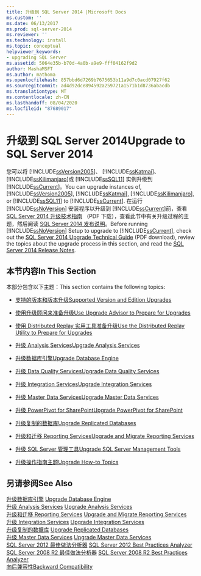 ```yaml
---
title: 升级到 SQL Server 2014 |Microsoft Docs
ms.custom: ''
ms.date: 06/13/2017
ms.prod: sql-server-2014
ms.reviewer: ''
ms.technology: install
ms.topic: conceptual
helpviewer_keywords:
- upgrading SQL Server
ms.assetid: 5064e35b-b70d-4a0b-a9e9-fff04162f9d2
author: MashaMSFT
ms.author: mathoma
ms.openlocfilehash: 857bbd6d7269b7675653b11a9d7c0acd07927f62
ms.sourcegitcommit: ad4d92dce894592a259721a1571b1d8736abacdb
ms.translationtype: MT
ms.contentlocale: zh-CN
ms.lasthandoff: 08/04/2020
ms.locfileid: "87689017"
---
```

# <a name="upgrade-to-sql-server-2014"></a><span data-ttu-id="9f08a-102">升级到 SQL Server 2014</span><span class="sxs-lookup"><span data-stu-id="9f08a-102">Upgrade to SQL Server 2014</span></span>
  <span data-ttu-id="9f08a-103">您可以将 [!INCLUDE[ssVersion2005](../../includes/ssversion2005-md.md)]、 [!INCLUDE[ssKatmai](../../includes/sskatmai-md.md)]、 [!INCLUDE[ssKilimanjaro](../../includes/sskilimanjaro-md.md)]或 [!INCLUDE[ssSQL11](../../includes/sssql11-md.md)] 实例升级到 [!INCLUDE[ssCurrent](../../includes/sscurrent-md.md)]。</span><span class="sxs-lookup"><span data-stu-id="9f08a-103">You can upgrade instances of, [!INCLUDE[ssVersion2005](../../includes/ssversion2005-md.md)], [!INCLUDE[ssKatmai](../../includes/sskatmai-md.md)], [!INCLUDE[ssKilimanjaro](../../includes/sskilimanjaro-md.md)], or [!INCLUDE[ssSQL11](../../includes/sssql11-md.md)] to [!INCLUDE[ssCurrent](../../includes/sscurrent-md.md)].</span></span> <span data-ttu-id="9f08a-104">在运行 [!INCLUDE[ssNoVersion](../../includes/ssnoversion-md.md)] 安装程序以升级到 [!INCLUDE[ssCurrent](../../includes/sscurrent-md.md)]前，查看 [SQL Server 2014 升级技术指南](https://download.microsoft.com/download/7/1/5/715BDFA7-51B6-4D7B-AF17-61E78C7E538F/SQL_Server_2014_Upgrade_technical_guide.pdf) （PDF 下载），查看此节中有关升级过程的主题，然后阅读 [SQL Server 2014 发布说明](https://go.microsoft.com/fwlink/?LinkID=296445)。</span><span class="sxs-lookup"><span data-stu-id="9f08a-104">Before running [!INCLUDE[ssNoVersion](../../includes/ssnoversion-md.md)] Setup to upgrade to [!INCLUDE[ssCurrent](../../includes/sscurrent-md.md)], check out the [SQL Server 2014 Upgrade Technical Guide](https://download.microsoft.com/download/7/1/5/715BDFA7-51B6-4D7B-AF17-61E78C7E538F/SQL_Server_2014_Upgrade_technical_guide.pdf) (PDF download), review the topics about the upgrade process in this section, and read the [SQL Server 2014 Release Notes](https://go.microsoft.com/fwlink/?LinkID=296445).</span></span>  
  
## <a name="in-this-section"></a><span data-ttu-id="9f08a-105">本节内容</span><span class="sxs-lookup"><span data-stu-id="9f08a-105">In This Section</span></span>  
 <span data-ttu-id="9f08a-106">本部分包含以下主题：</span><span class="sxs-lookup"><span data-stu-id="9f08a-106">This section contains the following topics:</span></span>  
  
-   [<span data-ttu-id="9f08a-107">支持的版本和版本升级</span><span class="sxs-lookup"><span data-stu-id="9f08a-107">Supported Version and Edition Upgrades</span></span>](supported-version-and-edition-upgrades.md)  
  
-   [<span data-ttu-id="9f08a-108">使用升级顾问来准备升级</span><span class="sxs-lookup"><span data-stu-id="9f08a-108">Use Upgrade Advisor to Prepare for Upgrades</span></span>](../../sql-server/install/use-upgrade-advisor-to-prepare-for-upgrades.md)  
  
-   [<span data-ttu-id="9f08a-109">使用 Distributed Replay 实用工具准备升级</span><span class="sxs-lookup"><span data-stu-id="9f08a-109">Use the Distributed Replay Utility to Prepare for Upgrades</span></span>](../../sql-server/install/use-the-distributed-replay-utility-to-prepare-for-upgrades.md)  
  
-   [<span data-ttu-id="9f08a-110">升级 Analysis Services</span><span class="sxs-lookup"><span data-stu-id="9f08a-110">Upgrade Analysis Services</span></span>](upgrade-analysis-services.md)  
  
-   [<span data-ttu-id="9f08a-111">升级数据库引擎</span><span class="sxs-lookup"><span data-stu-id="9f08a-111">Upgrade Database Engine</span></span>](upgrade-database-engine.md)  
  
-   [<span data-ttu-id="9f08a-112">升级 Data Quality Services</span><span class="sxs-lookup"><span data-stu-id="9f08a-112">Upgrade Data Quality Services</span></span>](upgrade-data-quality-services.md)  
  
-   [<span data-ttu-id="9f08a-113">升级 Integration Services</span><span class="sxs-lookup"><span data-stu-id="9f08a-113">Upgrade Integration Services</span></span>](../../integration-services/install-windows/upgrade-integration-services.md)  
  
-   [<span data-ttu-id="9f08a-114">升级 Master Data Services</span><span class="sxs-lookup"><span data-stu-id="9f08a-114">Upgrade Master Data Services</span></span>](upgrade-master-data-services.md)  
  
-   [<span data-ttu-id="9f08a-115">升级 PowerPivot for SharePoint</span><span class="sxs-lookup"><span data-stu-id="9f08a-115">Upgrade PowerPivot for SharePoint</span></span>](upgrade-power-pivot-for-sharepoint.md)  
  
-   [<span data-ttu-id="9f08a-116">升级复制的数据库</span><span class="sxs-lookup"><span data-stu-id="9f08a-116">Upgrade Replicated Databases</span></span>](../../database-engine/install-windows/upgrade-replicated-databases.md)  
  
-   [<span data-ttu-id="9f08a-117">升级和迁移 Reporting Services</span><span class="sxs-lookup"><span data-stu-id="9f08a-117">Upgrade and Migrate Reporting Services</span></span>](../../reporting-services/install-windows/upgrade-and-migrate-reporting-services.md)  
  
-   [<span data-ttu-id="9f08a-118">升级 SQL Server 管理工具</span><span class="sxs-lookup"><span data-stu-id="9f08a-118">Upgrade SQL Server Management Tools</span></span>](upgrade-sql-server-management-tools.md)  
  
-   [<span data-ttu-id="9f08a-119">升级操作指南主题</span><span class="sxs-lookup"><span data-stu-id="9f08a-119">Upgrade How-to Topics</span></span>](../../../2014/sql-server/install/upgrade-how-to-topics.md)  
  
## <a name="see-also"></a><span data-ttu-id="9f08a-120">另请参阅</span><span class="sxs-lookup"><span data-stu-id="9f08a-120">See Also</span></span>  
 <span data-ttu-id="9f08a-121">[升级数据库引擎](upgrade-database-engine.md) </span><span class="sxs-lookup"><span data-stu-id="9f08a-121">[Upgrade Database Engine](upgrade-database-engine.md) </span></span>  
 <span data-ttu-id="9f08a-122">[升级 Analysis Services](upgrade-analysis-services.md) </span><span class="sxs-lookup"><span data-stu-id="9f08a-122">[Upgrade Analysis Services](upgrade-analysis-services.md) </span></span>  
 <span data-ttu-id="9f08a-123">[升级和迁移 Reporting Services](../../reporting-services/install-windows/upgrade-and-migrate-reporting-services.md) </span><span class="sxs-lookup"><span data-stu-id="9f08a-123">[Upgrade and Migrate Reporting Services](../../reporting-services/install-windows/upgrade-and-migrate-reporting-services.md) </span></span>  
 <span data-ttu-id="9f08a-124">[升级 Integration Services](../../integration-services/install-windows/upgrade-integration-services.md) </span><span class="sxs-lookup"><span data-stu-id="9f08a-124">[Upgrade Integration Services](../../integration-services/install-windows/upgrade-integration-services.md) </span></span>  
 <span data-ttu-id="9f08a-125">[升级复制的数据库](../../database-engine/install-windows/upgrade-replicated-databases.md) </span><span class="sxs-lookup"><span data-stu-id="9f08a-125">[Upgrade Replicated Databases](../../database-engine/install-windows/upgrade-replicated-databases.md) </span></span>  
 <span data-ttu-id="9f08a-126">[升级 Master Data Services](upgrade-master-data-services.md) </span><span class="sxs-lookup"><span data-stu-id="9f08a-126">[Upgrade Master Data Services](upgrade-master-data-services.md) </span></span>  
 <span data-ttu-id="9f08a-127">[SQL Server 2012 最佳做法分析器](https://www.microsoft.com/download/details.aspx?id=29302) </span><span class="sxs-lookup"><span data-stu-id="9f08a-127">[SQL Server 2012 Best Practices Analyzer](https://www.microsoft.com/download/details.aspx?id=29302) </span></span>  
 <span data-ttu-id="9f08a-128">[SQL Server 2008 R2 最佳做法分析器](https://www.microsoft.com/download/details.aspx?id=436) </span><span class="sxs-lookup"><span data-stu-id="9f08a-128">[SQL Server 2008 R2 Best Practices Analyzer](https://www.microsoft.com/download/details.aspx?id=436) </span></span>  
 [<span data-ttu-id="9f08a-129">向后兼容性</span><span class="sxs-lookup"><span data-stu-id="9f08a-129">Backward Compatibility</span></span>](../../../2014/getting-started/backward-compatibility.md)  
  
  
